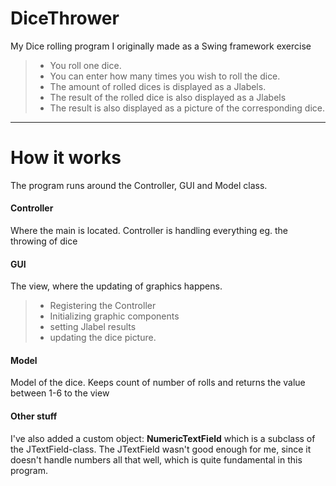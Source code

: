 # DiceThrower
My Dice rolling program I originally made as a Swing framework exercise
> - You roll one dice.
> - You can enter how many times you wish to roll the dice.
> - The amount of rolled dices is displayed as a Jlabels.
> - The result of the rolled dice is also displayed as a Jlabels 
> - The result is also displayed as a picture of the corresponding dice.
----------
# How it works
The program runs around the Controller, GUI and Model class.
#### Controller
Where the main is located. Controller is handling everything eg. the throwing of dice
#### GUI
The view, where the updating of graphics happens. 
> - Registering the Controller
> - Initializing graphic components
> - setting Jlabel results
> - updating the dice picture.

#### Model
Model of the dice. Keeps count of number of rolls and returns the value between 1-6 to the view
#### Other stuff
I've also added a custom object: **NumericTextField** which is a subclass of the JTextField-class.
The JTextField wasn't good enough for me, since it doesn't handle numbers all that well, which is quite fundamental in this program.
